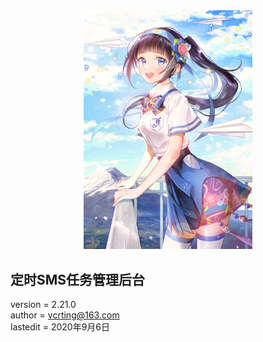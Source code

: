 <center><img width = '270' src ="https://raw.githubusercontent.com/VcrTing/SMSTask/master/0.png"/></center>
  
## 定时SMS任务管理后台
version = 2.21.0  
author = vcrting@163.com  
lastedit = 2020年9月6日